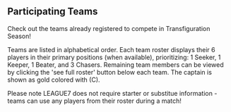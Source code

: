  
## Participating Teams
Check out the teams already registered to compete in Transfiguration Season! 

Teams are listed in alphabetical order. Each team roster displays their 6 players in their primary positions (when available), prioritizing: 1 Seeker, 1 Keeper, 1 Beater, and 3 Chasers. Remaining team members can be viewed by clicking the 'see full roster' button below each team. The captain is shown as gold colored with (C).

Please note LEAGUE7 does not require starter or substitue information - teams can use any players from their roster during a match!

<div id="s02-team-rosters"> </div>

